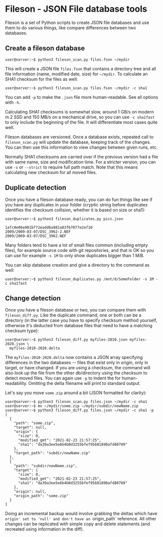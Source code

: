# Fileson - JSON File database tools

Fileson is a set of Python scripts to create JSON file databases and
use them to do various things, like compare differences between two
databases.

## Create a fileson database

```console
user@server:~$ python3 fileson_scan.py files.fson ~/mydir
```

This will create a JSON file `files.fson` that contains a directory tree
and all file information (name, modified date, size) for `~/mydir`.
To calculate an SHA1 checksum for the files as well:

```console
user@server:~$ python3 fileson_scan.py files.fson ~/mydir -c sha1
```

You can add `-p` to make the `.json` file more human-readable. See all
options with `-h`.

Calculating SHA1 checksums is somewhat slow, around 1 GB/s on modern m.2 SSD
and 150 MB/s on a mechanical drive, so you can use `-c sha1fast` to only
include the beginning of the file. It will differentiate most cases quite
well.

Fileson databases are versioned. Once a database exists, repeated call to
`fileson_scan.py` will update the database, keeping track of the changes.
You can then use this information to view changes between given runs, etc.

Normally SHA1 checksums are carried over if the previous version had a
file with same name, size and modification time. For a stricter version, you
can use `-s` or `--strict` to require full path match. Note that this means
calculating new checksum for all moved files.

## Duplicate detection

Once you have a fileson database ready, you can do fun things like see if
you have any duplicates in your folder (cryptic string before duplicates
identifies the checksum collision, whether it is based on size or sha1):

```console
user@server:~$ python3 fileson_duplicates.py pics.json

1afc8e06e081b772eadd6a981a83f67077e2ef10
2009/2009-03-07/DSC_3962-2.NEF
2009/2009-03-07/DSC_3962.NEF
```

Many folders tend to have a lot of small files common (including empty files),
for example source code with git repositories, and that is OK so you can
use for example `-s 1M` to only show duplicates bigger than 1 MiB.

You can skip database creation and give a directory to the command as well:

```console
user@server:~$ python3 fileson_duplicates.py /mnt/d/SomeFolder -s 1M -c sha1fast
```

## Change detection

Once you have a fileson database or two, you can compare them with
`fileson_diff.py`. Like the duplicate command, one or both can be a directory
(in the latter case you have to specify checksum method yourself, otherwise
it's deducted from database files that need to have a matching checksum type):

```console
user@server:~$ python3 fileson_diff.py myfiles-2010.json myfiles-2020.json \
  myfiles-2010-2020.delta
```

The `myfiles-2010-2020.delta` now contains a JSON array specifying differences
in the two databases -- files that exist only in origin, only in target, or
have changed. If you are using a checksum, the command will also look up the
file from the other db/directory using the checksum to detect moved files.
You can again use `-p` to indent the for human-readability. Omitting the
delta filename will print to standard output.

Let's say you move `some.zip` around a bit (JSON formatted for clarity):

```console
user@server:~$ python3 fileson_scan.py files.json ~/mydir -c sha1
user@server:~$ mv ~/mydir/some.zip ~/mydir/subdir/newName.zip
user@server:~$ python3 fileson_diff.py files.json ~/mydir -c sha1 -p
[
  {
    "path": "some.zip",
    "target": null,
    "origin": {
      "size": 0,
      "modified_gmt": "2021-02-23 21:57:25",
      "sha1": "da39a3ee5e6b4b0d3255bfef95601890afd80709"
    },
    "target_path": "subdir/newName.zip"
  },
  {
    "path": "subdir/newName.zip",
    "target": {
      "size": 0,
      "modified_gmt": "2021-02-23 21:57:25",
      "sha1": "da39a3ee5e6b4b0d3255bfef95601890afd80709"
    },
    "origin": null,
    "origin_path": "some.zip"
  }
]
```

Doing an incremental backup would involve grabbing the deltas which have
`origin' set to 'null' and don't have an `origin_path` reference. All other
changes can be replicated with simple copy and delete statements (and recreated
using information in the diff).

